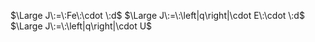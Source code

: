 $\Large J\:=\:Fe\:\cdot \:d$
$\Large J\:=\:\left|q\right|\cdot E\:\cdot \:d$
$\Large J\:=\:\left|q\right|\cdot U$
